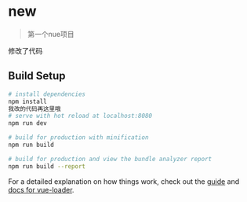 # new
 
> 第一个nue项目

修改了代码
## Build Setup

``` bash
# install dependencies
npm install
我改的代码再这里哦
# serve with hot reload at localhost:8080
npm run dev

# build for production with minification
npm run build

# build for production and view the bundle analyzer report
npm run build --report
```

For a detailed explanation on how things work, check out the [guide](http://vuejs-templates.github.io/webpack/) and [docs for vue-loader](http://vuejs.github.io/vue-loader).
